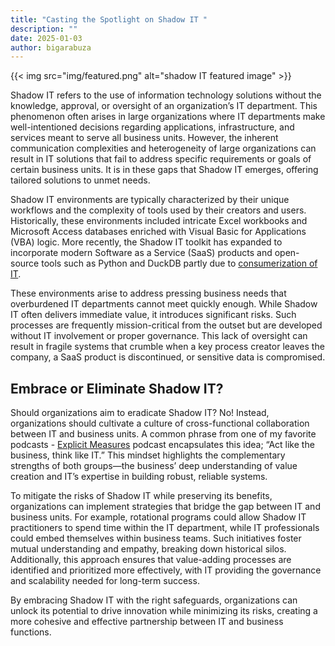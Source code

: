 ```yaml
---
title: "Casting the Spotlight on Shadow IT "
description: ""
date: 2025-01-03
author: bigarabuza
---
```


{{< img src="img/featured.png" alt="shadow IT featured image" >}} 

Shadow IT refers to the use of information technology solutions without the knowledge, approval, or oversight of an organization’s IT department. This phenomenon often arises in large organizations where IT departments make well-intentioned decisions regarding applications, infrastructure, and services meant to serve all business units. However, the inherent communication complexities and heterogeneity of large organizations can result in IT solutions that fail to address specific requirements or goals of certain business units. It is in these gaps that Shadow IT emerges, offering tailored solutions to unmet needs. 

Shadow IT environments are typically characterized by their unique workflows and the complexity of tools used by their creators and users. Historically, these environments included intricate Excel workbooks and Microsoft Access databases enriched with Visual Basic for Applications (VBA) logic. More recently, the Shadow IT toolkit has expanded to incorporate modern Software as a Service (SaaS) products and open-source tools such as Python and DuckDB partly due to [consumerization of IT](https://en.wikipedia.org/wiki/Consumerization_of_information_technology). 

These environments arise to address pressing business needs that overburdened IT departments cannot meet quickly enough. While Shadow IT often delivers immediate value, it introduces significant risks. Such processes are frequently mission-critical from the outset but are developed without IT involvement or proper governance. This lack of oversight can result in fragile systems that crumble when a key process creator leaves the company, a SaaS product is discontinued, or sensitive data is compromised. 
 
## Embrace or Eliminate Shadow IT? 

Should organizations aim to eradicate Shadow IT? No! Instead, organizations should cultivate a culture of cross-functional collaboration between IT and business units. A common phrase from one of my favorite podcasts - [Explicit Measures](https://powerbi.tips/explicit-measures-power-bi-podcast/) podcast encapsulates this idea; “Act like the business, think like IT.” This mindset highlights the complementary strengths of both groups—the business’ deep understanding of value creation and IT’s expertise in building robust, reliable systems. 

To mitigate the risks of Shadow IT while preserving its benefits, organizations can implement strategies that bridge the gap between IT and business units. For example, rotational programs could allow Shadow IT practitioners to spend time within the IT department, while IT professionals could embed themselves within business teams. Such initiatives foster mutual understanding and empathy, breaking down historical silos. Additionally, this approach ensures that value-adding processes are identified and prioritized more effectively, with IT providing the governance and scalability needed for long-term success. 

By embracing Shadow IT with the right safeguards, organizations can unlock its potential to drive innovation while minimizing its risks, creating a more cohesive and effective partnership between IT and business functions. 